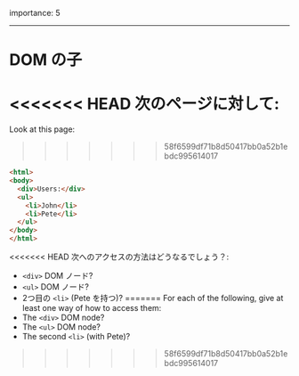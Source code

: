 importance: 5

---

# DOM の子

<<<<<<< HEAD
次のページに対して:
=======
Look at this page:
>>>>>>> 58f6599df71b8d50417bb0a52b1ebdc995614017

```html
<html>
<body>
  <div>Users:</div>
  <ul>
    <li>John</li>
    <li>Pete</li>
  </ul>
</body>
</html>
```

<<<<<<< HEAD
次へのアクセスの方法はどうなるでしょう？:
- `<div>` DOM ノード?
- `<ul>` DOM ノード?
- 2つ目の `<li>` (Pete を持つ)?
=======
For each of the following, give at least one way of how to access them:
- The `<div>` DOM node?
- The `<ul>` DOM node?
- The second `<li>` (with Pete)?
>>>>>>> 58f6599df71b8d50417bb0a52b1ebdc995614017
